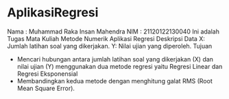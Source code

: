 # AplikasiRegresi
Nama : Muhammad Raka Insan Mahendra
NIM  : 21120122130040
Ini adalah Tugas Mata Kuliah Metode Numerik Aplikasi Regresi
Deskripsi Data
X: Jumlah latihan soal yang dikerjakan.
Y: Nilai ujian yang diperoleh.
Tujuan
- Mencari hubungan antara jumlah latihan soal yang dikerjakan (X) dan nilai ujian (Y) menggunakan dua metode regresi yaitu Regresi Linear dan Regresi Eksponensial
- Membandingkan kedua metode dengan menghitung galat RMS (Root Mean Square Error).
